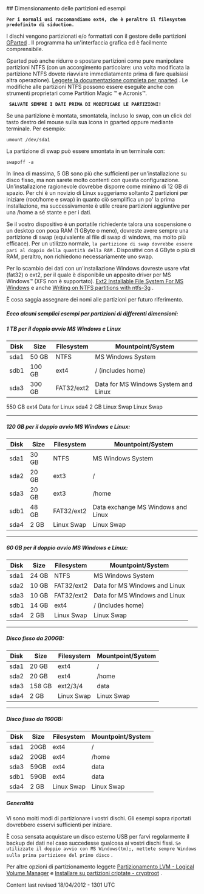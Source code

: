 <div id="main-page"></div>
<div class="divider" id="part-example"></div>
## Dimensionamento delle partizioni ed esempi

**`Per i normali usi raccomandiamo ext4, che è peraltro il filesystem predefinito di siduction.`**

I dischi vengono partizionati e/o formattati con il gestore delle partizioni  [GParted](part-gparted-it.htm) . Il programma ha un'interfaccia grafica ed è facilmente comprensibile.

Gparted può anche ridurre o spostare partizioni come pure manipolare partizioni NTFS (con un accorgimento particolare: una volta modificata la partizione NTFS dovete riavviare immediatamente prima di fare qualsiasi altra operazione).  [Leggete la documentazione completa per gparted](http://gparted.sourceforge.net/) . Le modifiche alle partizioni NTFS possono essere eseguite anche con strumenti proprietari come Partition Magic &#8482; e Acronis&#8482;.

**` SALVATE SEMPRE I DATI PRIMA DI MODIFICARE LE PARTIZIONI!`**

Se una partizione è montata, smontatela, incluso lo swap, con un click del tasto destro del mouse sulla sua icona in gparted oppure mediante terminale. Per esempio:

~~~  
umount /dev/sda1  
~~~

La partizione di swap può essere smontata in un terminale con:

~~~  
swapoff -a  
~~~

In linea di massima, 5 GB sono più che sufficienti per un'installazione su disco fisso, ma non sarete molto contenti con questa configurazione. Un'installazione ragionevole dovrebbe disporre come minimo di 12 GB di spazio. Per chi è un novizio di Linux suggeriamo soltanto 2 partizioni per iniziare (root/home e swap) in quanto ciò semplifica un po' la prima installazione, ma successivamente è utile creare partizioni aggiuntive per una /home a sé stante e per i dati.

Se il vostro dispositivo è un portatile richiedente talora una sospensione o un desktop con poca RAM (1 GByte o meno), dovreste avere sempre una partizione di swap (equivalente al file di swap di windows, ma molto più efficace). Per un utilizzo normale, `la partizione di swap dovrebbe essere pari al doppio della quantità della RAM` . Dispositivi con 4 GByte o più di RAM, peraltro, non richiedono necessariamente uno swap.

Per lo scambio dei dati con un'installazione Windows dovreste usare vfat (fat32) o ext2, per il quale è disponibile un apposito driver per MS Windows™ (XFS non è supportato).  [Ext2 Installable File System For MS Windows](http://www.fs-driver.org/)  e anche  [Writing on NTFS partitions with ntfs-3g](part-gparted-it.htm#hd-ntfs3g) .

È cosa saggia assegnare dei nomi alle partizioni per futuro riferimento.

##### Ecco alcuni semplici esempi per partizioni di differenti dimensioni:

##### 1 TB per il doppio avvio MS Windows e Linux

|  **Disk**  |  **Size**  |  **Filesystem**  |  **Mountpoint/System**  | 
| ---- | ---- | ---- | ---- |
| sda1 | 50 GB | NTFS | MS Windows System | 
| sdb1 | 100 GB | ext4 | / (includes home) | 
| sda3 | 300 GB | FAT32/ext2 | Data for MS Windows System and Linux | 

<td>550 GB</td>
<td>ext4</td>
<td>Data for Linux</td>
</tr>
<tr>
<td>sda4</td>
<td>2 GB</td>
<td>Linux Swap</td>
<td>Linux Swap</td>
</tr>
</tbody>

---

##### 120 GB per il doppio avvio MS Windows e Linux:

|  **Disk**  |  **Size**  |  **Filesystem**  |  **Mountpoint/System**  | 
| ---- | ---- | ---- | ---- |
| sda1 | 30 GB | NTFS | MS Windows System | 
| sda2 | 20 GB | ext3 | / | 
| sda3 | 20 GB | ext3 | /home | 
| sdb1 | 48 GB | FAT32/ext2 | Data exchange MS Windows and Linux | 
| sda4 | 2 GB | Linux Swap | Linux Swap | 


---

##### 60 GB per il doppio avvio MS Windows e Linux:

|  **Disk**  |  **Size**  |  **Filesystem**  |  **Mountpoint/System**  | 
| ---- | ---- | ---- | ---- |
| sda1 | 24 GB | NTFS | MS Windows System | 
| sda2 | 10 GB | FAT32/ext2 | Data for MS Windows and Linux | 
| sda3 | 10 GB | FAT32/ext2 | Data for MS Windows and Linux | 
| sdb1 | 14 GB | ext4 | / (includes home) | 
| sda4 | 2 GB | Linux Swap | Linux Swap | 


---

##### Disco fisso da 200GB:

|  **Disk**  |  **Size**  |  **Filesystem**  |  **Mountpoint/System**  | 
| ---- | ---- | ---- | ---- |
| sda1 | 20 GB | ext4 | / | 
| sda2 | 20 GB | ext4 | /home | 
| sda3 | 158 GB | ext2/3/4 | data | 
| sda4 | 2 GB | Linux Swap | Linux Swap | 


---

##### Disco fisso da 160GB:

|  **Disk**  |  **Size**  |  **Filesystem**  |  **Mountpoint/System**  | 
| ---- | ---- | ---- | ---- |
| sda1 | 20GB | ext4 | / | 
| sda2 | 20GB | ext4 | /home | 
| sda3 | 59GB | ext4 | data | 
| sdb1 | 59GB | ext4 | data | 
| sda4 | 2 GB | Linux Swap | Linux Swap | 

##### Generalità

Vi sono molti modi di partizionare i vostri dischi. Gli esempi sopra riportati dovrebbero esservi sufficienti per iniziare.

È cosa sensata acquistare un disco esterno USB per farvi regolarmente il backup dei dati nel caso succedesse qualcosa ai vostri dischi fissi. `Se utilizzate il doppio avvio con MS Windows(tm);, mettete sempre Windows sulla prima partizione del primo disco` .

Per altre opzioni di partizionamento leggete  [Partizionamento LVM - Logical Volume Manager](part-lvm-it.htm#part-lvm)  e  [Installare su partizioni criptate - cryptroot](hd-install-crypt-it.htm#install-crypt) .

<div id="rev">Content last revised 18/04/2012 - 1301 UTC </div>
